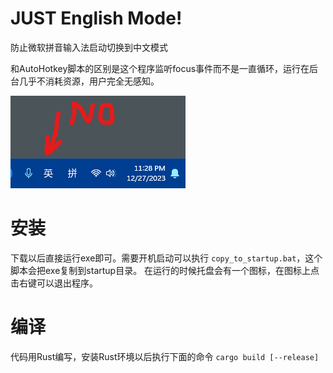 # JUST English Mode!
防止微软拼音输入法启动切换到中文模式

和AutoHotkey脚本的区别是这个程序监听focus事件而不是一直循环，运行在后台几乎不消耗资源，用户完全无感知。

![Screenshot](assets/screenshot.png)

# 安装
下载以后直接运行exe即可。需要开机启动可以执行 `copy_to_startup.bat`，这个脚本会把exe复制到startup目录。
在运行的时候托盘会有一个图标，在图标上点击右键可以退出程序。

# 编译
代码用Rust编写，安装Rust环境以后执行下面的命令
`cargo build [--release]`
